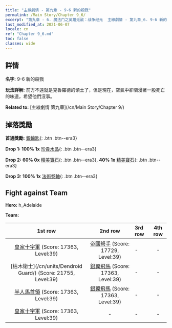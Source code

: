 ```yaml
---
title: "主線劇情 - 第九章 - 9-6 新的殺戮"
permalink: /Main Story/Chapter 9_6/
excerpt: "第九章 - 6. 魔法门之英雄无敌：战争纪元  主線劇情 - 第九章_6. 9-6 新的殺戮"
last_modified_at: 2021-06-07
locale: cn
ref: "Chapter 9_6.md"
toc: false
classes: wide
---
```


## 詳情

 **名字:** 9-6 新的殺戮

 **玩法詳解:** 前方不遠就是克魯羅德的領土了，但是現在，空氣中卻瀰漫著一股死亡的味道，希望他們沒事。

 **Related to:** [主線劇情 第九章](/cn/Main Story/Chapter 9/)

## 掉落獎勵

 **首通獎勵:** [銀鑰匙](/cn/Items/con_693/){: .btn .btn--era3}

 **Drop 1:** **100% 1x** [珍貴水晶](/cn/Items/mat_31/){: .btn .btn--era3}

 **Drop 2:** **60% 0x** [精美寶石](/cn/Items/mat_23/){: .btn .btn--era3}, **40% 1x** [精美寶石](/cn/Items/mat_23/){: .btn .btn--era3}

 **Drop 3:** **100% 1x** [法術卷軸](/cn/Items/con_694/){: .btn .btn--era3}


## Fight against Team
 **Hero:** h_Adelaide

 **Team:**


  | 1st row | 2nd row | 3rd row | 4th row |
  |:----:|:----:|:----|:----:|
  | [皇家十字軍](/cn/units/Swordsman/) (Score: 17363, Level:39)  | [帝國弩手](/cn/units/Marksman/) (Score: 17729, Level:39)  | - | - |
  | [枯木衛士](/cn/units/Dendroid Guard/) (Score: 21755, Level:39)  | [銀翼飛馬](/cn/units/Pegasus/) (Score: 17363, Level:39)  | - | - |
  | [半人馬首領](/cn/units/Centaur/) (Score: 17363, Level:39)  | [銀翼飛馬](/cn/units/Pegasus/) (Score: 17363, Level:39)  | - | - |
  | [皇家十字軍](/cn/units/Swordsman/) (Score: 17363, Level:39)  | - | - | - |


